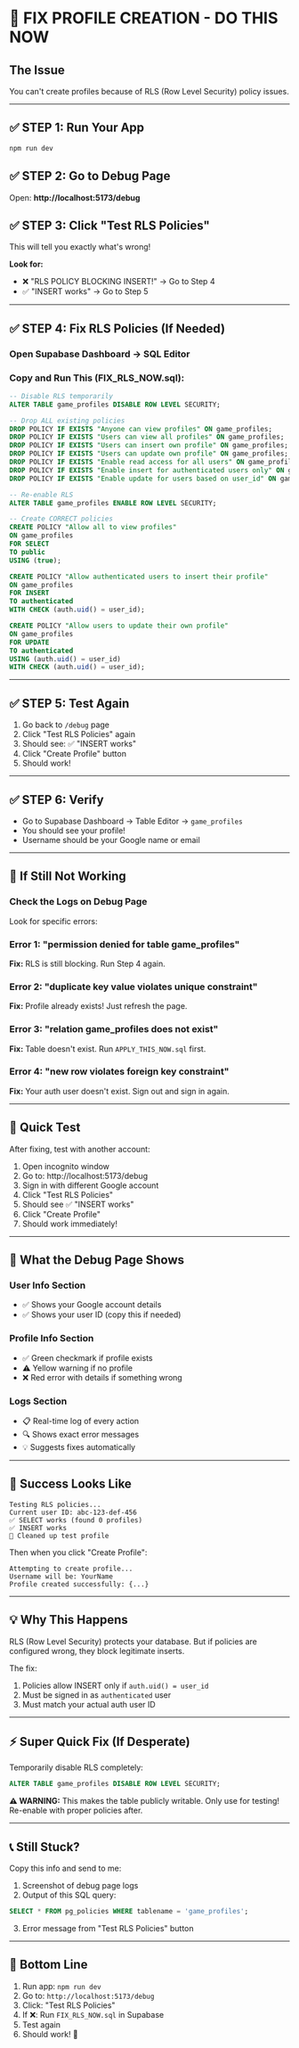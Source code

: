 # 🚨 FIX PROFILE CREATION - DO THIS NOW

## The Issue
You can't create profiles because of RLS (Row Level Security) policy issues.

---

## ✅ STEP 1: Run Your App

```bash
npm run dev
```

## ✅ STEP 2: Go to Debug Page

Open: **http://localhost:5173/debug**

## ✅ STEP 3: Click "Test RLS Policies"

This will tell you exactly what's wrong!

**Look for:**
- ❌ "RLS POLICY BLOCKING INSERT!" → Go to Step 4
- ✅ "INSERT works" → Go to Step 5

---

## ✅ STEP 4: Fix RLS Policies (If Needed)

### Open Supabase Dashboard → SQL Editor

### Copy and Run This (FIX_RLS_NOW.sql):

```sql
-- Disable RLS temporarily
ALTER TABLE game_profiles DISABLE ROW LEVEL SECURITY;

-- Drop ALL existing policies
DROP POLICY IF EXISTS "Anyone can view profiles" ON game_profiles;
DROP POLICY IF EXISTS "Users can view all profiles" ON game_profiles;
DROP POLICY IF EXISTS "Users can insert own profile" ON game_profiles;
DROP POLICY IF EXISTS "Users can update own profile" ON game_profiles;
DROP POLICY IF EXISTS "Enable read access for all users" ON game_profiles;
DROP POLICY IF EXISTS "Enable insert for authenticated users only" ON game_profiles;
DROP POLICY IF EXISTS "Enable update for users based on user_id" ON game_profiles;

-- Re-enable RLS
ALTER TABLE game_profiles ENABLE ROW LEVEL SECURITY;

-- Create CORRECT policies
CREATE POLICY "Allow all to view profiles"
ON game_profiles
FOR SELECT
TO public
USING (true);

CREATE POLICY "Allow authenticated users to insert their profile"
ON game_profiles
FOR INSERT
TO authenticated
WITH CHECK (auth.uid() = user_id);

CREATE POLICY "Allow users to update their own profile"
ON game_profiles
FOR UPDATE
TO authenticated
USING (auth.uid() = user_id)
WITH CHECK (auth.uid() = user_id);
```

---

## ✅ STEP 5: Test Again

1. Go back to `/debug` page
2. Click "Test RLS Policies" again
3. Should see: ✅ "INSERT works"
4. Click "Create Profile" button
5. Should work!

---

## ✅ STEP 6: Verify

- Go to Supabase Dashboard → Table Editor → `game_profiles`
- You should see your profile!
- Username should be your Google name or email

---

## 🎯 If Still Not Working

### Check the Logs on Debug Page

Look for specific errors:

### Error 1: "permission denied for table game_profiles"
**Fix:** RLS is still blocking. Run Step 4 again.

### Error 2: "duplicate key value violates unique constraint"
**Fix:** Profile already exists! Just refresh the page.

### Error 3: "relation game_profiles does not exist"
**Fix:** Table doesn't exist. Run `APPLY_THIS_NOW.sql` first.

### Error 4: "new row violates foreign key constraint"
**Fix:** Your auth user doesn't exist. Sign out and sign in again.

---

## 🚀 Quick Test

After fixing, test with another account:

1. Open incognito window
2. Go to: http://localhost:5173/debug
3. Sign in with different Google account
4. Click "Test RLS Policies"
5. Should see ✅ "INSERT works"
6. Click "Create Profile"
7. Should work immediately!

---

## 📝 What the Debug Page Shows

### User Info Section
- ✅ Shows your Google account details
- ✅ Shows your user ID (copy this if needed)

### Profile Info Section
- ✅ Green checkmark if profile exists
- ⚠️ Yellow warning if no profile
- ❌ Red error with details if something wrong

### Logs Section
- 📋 Real-time log of every action
- 🔍 Shows exact error messages
- 💡 Suggests fixes automatically

---

## 🎉 Success Looks Like

```
Testing RLS policies...
Current user ID: abc-123-def-456
✅ SELECT works (found 0 profiles)
✅ INSERT works
🧹 Cleaned up test profile
```

Then when you click "Create Profile":
```
Attempting to create profile...
Username will be: YourName
Profile created successfully: {...}
```

---

## 💡 Why This Happens

RLS (Row Level Security) protects your database. But if policies are configured wrong, they block legitimate inserts.

The fix:
1. Policies allow INSERT only if `auth.uid() = user_id`
2. Must be signed in as `authenticated` user
3. Must match your actual auth user ID

---

## ⚡ Super Quick Fix (If Desperate)

Temporarily disable RLS completely:

```sql
ALTER TABLE game_profiles DISABLE ROW LEVEL SECURITY;
```

**⚠️ WARNING:** This makes the table publicly writable. Only use for testing! Re-enable with proper policies after.

---

## 📞 Still Stuck?

Copy this info and send to me:

1. Screenshot of debug page logs
2. Output of this SQL query:
```sql
SELECT * FROM pg_policies WHERE tablename = 'game_profiles';
```
3. Error message from "Test RLS Policies" button

---

## 🎯 Bottom Line

1. Run app: `npm run dev`
2. Go to: `http://localhost:5173/debug`
3. Click: "Test RLS Policies"
4. If ❌: Run `FIX_RLS_NOW.sql` in Supabase
5. Test again
6. Should work! 🎉
